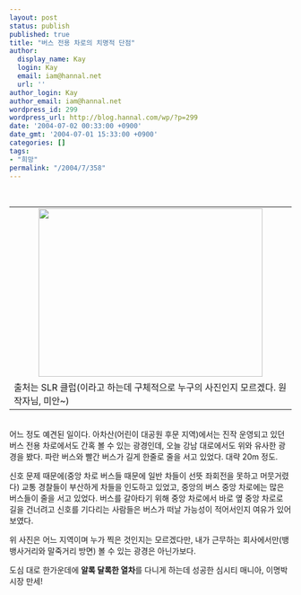 ```yaml
---
layout: post
status: publish
published: true
title: "버스 전용 차로의 치명적 단점"
author:
  display_name: Kay
  login: Kay
  email: iam@hannal.net
  url: ''
author_login: Kay
author_email: iam@hannal.net
wordpress_id: 299
wordpress_url: http://blog.hannal.com/wp/?p=299
date: '2004-07-02 00:33:00 +0900'
date_gmt: '2004-07-01 15:33:00 +0900'
categories: []
tags:
- "희망"
permalink: "/2004/7/358"
---
```

<p><center><br />
<table>
<tr>
<td><center><img src="http://blog.hannal.com/tt-attach/0702/040702001057958461/930816.jpg" width="400" height="300"></center></td>
</tr>
<tr>
<td class="centerphoto">
<div class='attachcaption'>출처는 SLR 클럽(이라고 하는데 구체적으로 누구의 사진인지 모르겠다. 원작자님, 미안~) </td>
</tr>
</table>
<p></center><br />
어느 정도 예견된 일이다. 아차산(어린이 대공원 후문 지역)에서는 진작 운영되고 있던 버스 전용 차로에서도 간혹 볼 수 있는 광경인데, 오늘 강남 대로에서도 위와 유사한 광경을 봤다. 파란 버스와 빨간 버스가 길게 한줄로 줄을 서고 있었다. 대략 20m 정도.</p>
<p>신호 문제 때문에(중앙 차로 버스들 때문에 일반 차들이 선뜻 좌회전을 못하고 머뭇거렸다) 교통 경찰들이 부산하게 차들을 인도하고 있었고, 중앙의 버스 중앙 차로에는 많은 버스들이 줄을 서고 있었다. 버스를 갈아타기 위해 중앙 차로에서 바로 옆 중앙 차로로 길을 건너려고 신호를 기다리는 사람들은 버스가 떠날 가능성이 적어서인지 여유가 있어보였다.</p>
<p>위 사진은 어느 지역이며 누가 찍은 것인지는 모르겠다만, 내가 근무하는 회사에서만(뱅뱅사거리와 말죽거리 방면) 볼 수 있는 광경은 아닌가보다.</p>
<p>도심 대로 한가운데에 <b>알록 달록한 열차</b>를 다니게 하는데 성공한 심시티 매니아, 이명박 시장 만세!</p>
